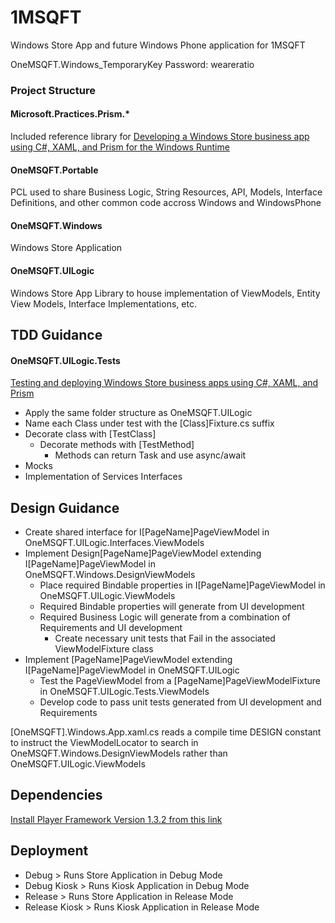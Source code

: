 1MSQFT
======

Windows Store App and future Windows Phone application for 1MSQFT

OneMSQFT.Windows_TemporaryKey
Password: weareratio


### Project Structure


#### Microsoft.Practices.Prism.*
Included reference library for [Developing a Windows Store business app using C#, XAML, and Prism for the Windows Runtime](http://msdn.microsoft.com/en-us/library/windows/apps/xx130643.aspx)

#### OneMSQFT.Portable
PCL used to share Business Logic, String Resources, API, Models, Interface Definitions, and other common code accross Windows and WindowsPhone

#### OneMSQFT.Windows
Windows Store Application

#### OneMSQFT.UILogic
Windows Store App Library to house implementation of ViewModels, Entity View Models, Interface Implementations, etc.


TDD Guidance
-----

#### OneMSQFT.UILogic.Tests
[Testing and deploying Windows Store business apps using C#, XAML, and Prism](http://msdn.microsoft.com/en-us/library/windows/apps/xx130654.aspx)

-   Apply the same folder structure as OneMSQFT.UILogic
-   Name each Class under test with the [Class]Fixture.cs suffix
-   Decorate class with [TestClass]
    -   Decorate methods with [TestMethod]
        -   Methods can return Task and use async/await
-   Mocks
   -   Implementation of Services Interfaces

Design Guidance
-----

- Create shared interface for I[PageName]PageViewModel in OneMSQFT.UILogic.Interfaces.ViewModels
- Implement Design[PageName]PageViewModel extending I[PageName]PageViewModel in OneMSQFT.Windows.DesignViewModels
    - Place required Bindable properties in I[PageName]PageViewModel in OneMSQFT.UILogic.ViewModels
    - Required Bindable properties will generate from UI development
    - Required Business Logic will generate from a combination of Requirements and UI development
        - Create necessary unit tests that Fail in the associated ViewModelFixture class
- Implement [PageName]PageViewModel extending I[PageName]PageViewModel in OneMSQFT.UILogic
    - Test the PageViewModel from a [PageName]PageViewModelFixture in OneMSQFT.UILogic.Tests.ViewModels
    - Develop code to pass unit tests generated from UI development and Requirements

[OneMSQFT].Windows.App.xaml.cs reads a compile time DESIGN constant to instruct the ViewModelLocator to search in OneMSQFT.Windows.DesignViewModels rather than OneMSQFT.UILogic.ViewModels


Dependencies
-----
[Install Player Framework Version 1.3.2 from this link](http://playerframework.codeplex.com/releases/view/116468)

Deployment
-----

- Debug > Runs Store Application in Debug Mode
- Debug Kiosk > Runs Kiosk Application in Debug Mode
- Release > Runs Store Application in Release Mode
- Release Kiosk > Runs Kiosk Application in Release Mode
